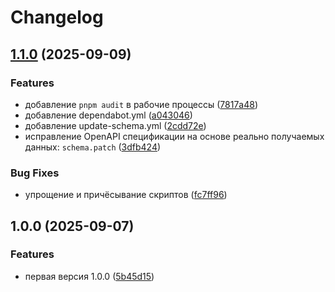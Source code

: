 # Changelog

## [1.1.0](https://github.com/integratop/retailcrm-bot-api-schema/compare/v1.0.0...v1.1.0) (2025-09-09)


### Features

* добавление `pnpm audit` в рабочие процессы ([7817a48](https://github.com/integratop/retailcrm-bot-api-schema/commit/7817a48daa9fddb89eb956bc2d7b8e70e4716f35))
* добавление dependabot.yml ([a043046](https://github.com/integratop/retailcrm-bot-api-schema/commit/a043046530a6c1ef09122e993613aebbd5148d70))
* добавление update-schema.yml ([2cdd72e](https://github.com/integratop/retailcrm-bot-api-schema/commit/2cdd72ef71a6ed34342804b406deaf057e0aa78b))
* исправление OpenAPI спецификации на основе реально получаемых данных: `schema.patch` ([3dfb424](https://github.com/integratop/retailcrm-bot-api-schema/commit/3dfb424d7c2ef48fd23d5b7f9cfc20614213048f))


### Bug Fixes

* упрощение и причёсывание скриптов ([fc7ff96](https://github.com/integratop/retailcrm-bot-api-schema/commit/fc7ff96c2cd557d4640342014445d03aaafb58bc))

## 1.0.0 (2025-09-07)


### Features

* первая версия 1.0.0 ([5b45d15](https://github.com/integratop/retailcrm-bot-api-schema/commit/5b45d156f6662b7fd536b8595d5655ee5fe1e677))
